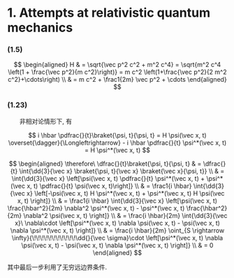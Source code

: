 # 1. Attempts at relativistic quantum mechanics

$$
\newcommand{\pdfrac}[2]{\frac{\partial #1}{\partial #2}}
\newcommand{\dd}[2]{\text{d}^{#1}{#2}}
\newcommand{\dfrac}[2]{\frac{\dd{}{#1}}{\dd{}{#2}}}
\newcommand{\bra}[1]{\left\langle #1 \right|}
\newcommand{\ket}[1]{\left| #1 \right\rangle}
\newcommand{\braket}[2]{\left\langle #1 \middle| #2 \right\rangle}
\newcommand{\bracket}[3] {\left\langle #1 \middle| #2 \middle| #3 \right\rangle}
$$

### (1.5)

$$
\begin{aligned}
H & = \sqrt{\vec p^2 c^2 + m^2 c^4} = \sqrt{m^2 c^4 \left(1 + \frac{\vec p^2}{m c^2}\right)} = m c^2 \left(1+\frac{\vec p^2}{2 m^2 c^2}+\cdots\right) \\
& = m c^2 + \frac1{2m} \vec p^2 + \cdots
\end{aligned}
$$

### (1.23)

&emsp;&emsp;非相对论情形下, 有

$$
i \hbar \pdfrac{}{t}\braket{\psi, t}{\psi, t} = H \psi(\vec x, t) \overset{\dagger}{\Longleftrightarrow} - i \hbar \pdfrac{}{t} \psi^*(\vec x, t) = H \psi^*(\vec x, t)
$$

$$
\begin{aligned}
\therefore\ \dfrac{}{t}\braket{\psi, t}{\psi, t} & = \dfrac{}{t} \int{\dd{3}{\vec x} \braket{\psi, t}{\vec x} \braket{\vec x}{\psi, t}} \\
& = \int{\dd{3}{\vec x} \left[\psi(\vec x, t) \pdfrac{}{t} \psi^*(\vec x, t) + \psi^*(\vec x, t) \pdfrac{}{t} \psi(\vec x, t)\right]} \\
& = \frac1{i \hbar} \int{\dd{3}{\vec x} \left[-\psi(\vec x, t) H \psi^*(\vec x, t) + \psi^*(\vec x, t) H \psi(\vec x, t) \right]} \\
& = \frac1{i \hbar} \int{\dd{3}{\vec x} \left[\psi(\vec x, t) \frac{\hbar^2}{2m} \nabla^2 \psi^*(\vec x, t) - \psi^*(\vec x, t) \frac{\hbar^2}{2m} \nabla^2 \psi(\vec x, t) \right]} \\
& = \frac{i \hbar}{2m} \int{\dd{3}{\vec x}\ \nabla\cdot \left[\psi^*(\vec x, t)  \nabla \psi(\vec x, t) - \psi(\vec x, t) \nabla \psi^*(\vec x, t) \right]} \\
& = \frac{i \hbar}{2m} \oint_{S \rightarrow \infty}{\!\!\!\!\!\!\!\!\!\!\!\dd{}{\vec \sigma}\cdot \left[\psi^*(\vec x, t)  \nabla \psi(\vec x, t) - \psi(\vec x, t) \nabla \psi^*(\vec x, t) \right]} \\
& = 0
\end{aligned}
$$

其中最后一步利用了无穷远边界条件.